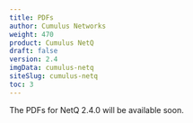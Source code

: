 ```yaml
---
title: PDFs
author: Cumulus Networks
weight: 470
product: Cumulus NetQ
draft: false
version: 2.4
imgData: cumulus-netq
siteSlug: cumulus-netq
toc: 3
---
```


The PDFs for NetQ 2.4.0 will be available soon.

<!-- 
The following Cumulus NetQ user documentation is available in PDF for offline viewing or printing:

NetQ 2.4.0

- [Cumulus NetQ Deployment Guide PDF](https://docs-cdn.cumulusnetworks.com/pdfs/Cumulus-NetQ-240-Deployment-Guide.pdf)
- [Cumulus NetQ Integration Guide PDF](https://docs-cdn.cumulusnetworks.com/pdfs/Cumulus-NetQ-240-Integration-Guide.pdf)
- [Cumulus NetQ UI User Guide PDF](https://docs-cdn.cumulusnetworks.com/pdfs/Cumulus-NetQ-240-UI-User-Guide.pdf)
- [Cumulus NetQ CLI User Guide PDF](https://docs-cdn.cumulusnetworks.com/pdfs/Cumulus-NetQ-240-CLI-User-Guide.pdf)

{{%notice note%}}

Many command line examples have very wide output which can compromise readability in the above documents.

{{%/notice%}}
-->
